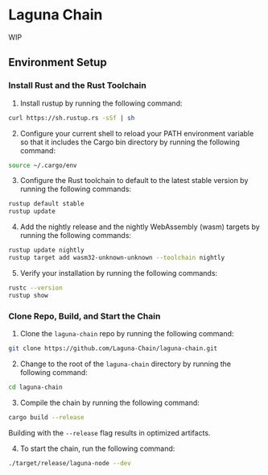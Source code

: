 # Laguna Chain

WIP

## Environment Setup

### Install Rust and the Rust Toolchain

1. Install rustup by running the following command:

```bash
curl https://sh.rustup.rs -sSf | sh
```

2. Configure your current shell to reload your PATH environment variable so that it includes the Cargo bin directory by running the following command:

```bash
source ~/.cargo/env
```

3. Configure the Rust toolchain to default to the latest stable version by running the following commands:

```bash
rustup default stable
rustup update
```

4. Add the nightly release and the nightly WebAssembly (wasm) targets by running the following commands:

```bash
rustup update nightly
rustup target add wasm32-unknown-unknown --toolchain nightly
```

5. Verify your installation by running the following commands:

```bash
rustc --version
rustup show
```

### Clone Repo, Build, and Start the Chain

1. Clone the `laguna-chain` repo by running the following command:

```bash
git clone https://github.com/Laguna-Chain/laguna-chain.git
```

2. Change to the root of the `laguna-chain` directory by running the following command:

```bash
cd laguna-chain
```

3. Compile the chain by running the following command:

```bash
cargo build --release
```

Building with the `--release` flag results in optimized artifacts.

4. To start the chain, run the following command:

```bash
./target/release/laguna-node --dev
```
